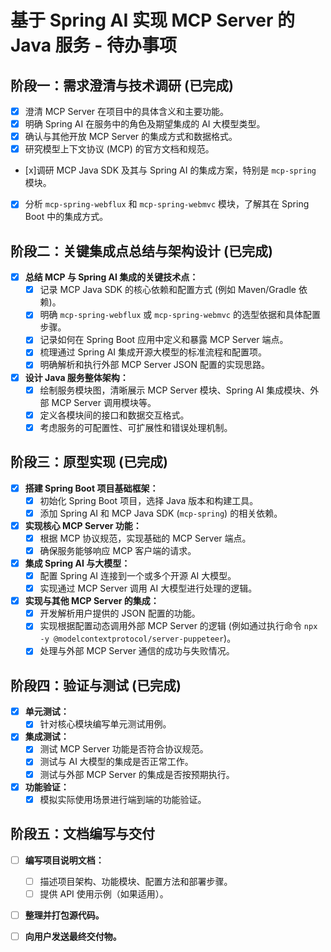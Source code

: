 # 基于 Spring AI 实现 MCP Server 的 Java 服务 - 待办事项

## 阶段一：需求澄清与技术调研 (已完成)

-   [x] 澄清 MCP Server 在项目中的具体含义和主要功能。
-   [x] 明确 Spring AI 在服务中的角色及期望集成的 AI 大模型类型。
-   [x] 确认与其他开放 MCP Server 的集成方式和数据格式。
-   [x] 研究模型上下文协议 (MCP) 的官方文档和规范。
-   [x]调研 MCP Java SDK 及其与 Spring AI 的集成方案，特别是 `mcp-spring` 模块。
-   [x] 分析 `mcp-spring-webflux` 和 `mcp-spring-webmvc` 模块，了解其在 Spring Boot 中的集成方式。

## 阶段二：关键集成点总结与架构设计 (已完成)

-   [x] **总结 MCP 与 Spring AI 集成的关键技术点：**
    -   [x] 记录 MCP Java SDK 的核心依赖和配置方式 (例如 Maven/Gradle 依赖)。
    -   [x] 明确 `mcp-spring-webflux` 或 `mcp-spring-webmvc` 的选型依据和具体配置步骤。
    -   [x] 记录如何在 Spring Boot 应用中定义和暴露 MCP Server 端点。
    -   [x] 梳理通过 Spring AI 集成开源大模型的标准流程和配置项。
    -   [x] 明确解析和执行外部 MCP Server JSON 配置的实现思路。
-   [x] **设计 Java 服务整体架构：**
    -   [x] 绘制服务模块图，清晰展示 MCP Server 模块、Spring AI 集成模块、外部 MCP Server 调用模块等。
    -   [x] 定义各模块间的接口和数据交互格式。
    -   [x] 考虑服务的可配置性、可扩展性和错误处理机制。

## 阶段三：原型实现 (已完成)

-   [x] **搭建 Spring Boot 项目基础框架：**
    -   [x] 初始化 Spring Boot 项目，选择 Java 版本和构建工具。
    -   [x] 添加 Spring AI 和 MCP Java SDK (`mcp-spring`) 的相关依赖。
-   [x] **实现核心 MCP Server 功能：**
    -   [x] 根据 MCP 协议规范，实现基础的 MCP Server 端点。
    -   [x] 确保服务能够响应 MCP 客户端的请求。
-   [x] **集成 Spring AI 与大模型：**
    -   [x] 配置 Spring AI 连接到一个或多个开源 AI 大模型。
    -   [x] 实现通过 MCP Server 调用 AI 大模型进行处理的逻辑。
-   [x] **实现与其他 MCP Server 的集成：**
    -   [x] 开发解析用户提供的 JSON 配置的功能。
    -   [x] 实现根据配置动态调用外部 MCP Server 的逻辑 (例如通过执行命令 `npx -y @modelcontextprotocol/server-puppeteer`)。
    -   [x] 处理与外部 MCP Server 通信的成功与失败情况。

## 阶段四：验证与测试 (已完成)

-   [x] **单元测试：**
    -   [x] 针对核心模块编写单元测试用例。
-   [x] **集成测试：**
    -   [x] 测试 MCP Server 功能是否符合协议规范。
    -   [x] 测试与 AI 大模型的集成是否正常工作。
    -   [x] 测试与外部 MCP Server 的集成是否按预期执行。
-   [x] **功能验证：**
    -   [x] 模拟实际使用场景进行端到端的功能验证。

## 阶段五：文档编写与交付

-   [ ] **编写项目说明文档：**
    -   [ ] 描述项目架构、功能模块、配置方法和部署步骤。
    -   [ ] 提供 API 使用示例（如果适用）。
-   [ ] **整理并打包源代码。**
-   [ ] **向用户发送最终交付物。**

